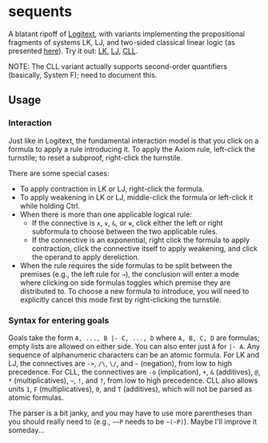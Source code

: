# sequents

A blatant ripoff of [Logitext], with variants implementing the propositional
fragments of systems LK, LJ, and two-sided classical linear logic (as presented
[here][CLLCalc]). Try it out: [LK], [LJ], [CLL].

NOTE: The CLL variant actually supports second-order quantifiers (basically,
System F); need to document this.

[Logitext]: http://logitext.mit.edu/main
[CLLCalc]: http://llwiki.ens-lyon.fr/mediawiki/index.php/Sequent_calculus
[LK]:  https://benzrf.github.io/sequents/?system=lk
[LJ]:  https://benzrf.github.io/sequents/?system=lj
[CLL]: https://benzrf.github.io/sequents/?system=cll

## Usage
### Interaction
Just like in Logitext, the fundamental interaction model is that you click on a
formula to apply a rule introducing it. To apply the Axiom rule, left-click the
turnstile; to reset a subproof, right-click the turnstile.

There are some special cases:

- To apply contraction in LK or LJ, right-click the formula.
- To apply weakening in LK or LJ, middle-click the formula or left-click it
  while holding Ctrl.
- When there is more than one applicable logical rule:
  * If the connective is `∧`, `∨`, `&`, or `⊕`, click either the left or right
    subformula to choose between the two applicable rules.
  * If the connective is an exponential, right click the formula to apply
    contraction, click the connective itself to apply weakening, and click the
    operand to apply dereliction.
- When the rule requires the side formulas to be split between the premises
  (e.g., the left rule for `→`), the conclusion will enter a mode where
  clicking on side formulas toggles which premise they are distributed to. To
  choose a new formula to introduce, you will need to explicitly cancel this
  mode first by right-clicking the turnstile.

### Syntax for entering goals
Goals take the form `A, ..., B |- C, ..., D` where `A, B, C, D` are formulas;
empty lists are allowed on either side. You can also enter just `A` for `|- A`.
Any sequence of alphanumeric characters can be an atomic formula. For LK and
LJ, the connectives are `->`, `/\`, `\/`, and `~` (negation), from low to high
precedence. For CLL, the connectives are `-o` (implication), `+`, `&`
(additives), `@`, `*` (multiplicatives), `~`, `!`, and `?`, from low to high
precedence. CLL also allows units `1`, `F` (multiplicatives), `0`, and `T`
(additives), which will not be parsed as atomic formulas.

The parser is a bit janky, and you may have to use more parentheses than you
should really need to (e.g., `~~P` needs to be `~(~P)`). Maybe I'll improve it
someday...

